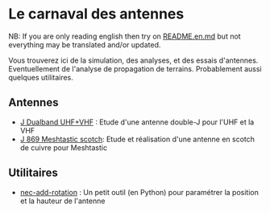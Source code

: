 # Le carnaval des antennes

NB: If you are only reading english then try on [README.en.md](./README.en.md) but not everything may be translated and/or updated.

Vous trouverez ici de la simulation, des analyses, et des essais d'antennes.
Eventuellement de l'analyse de propagation de terrains.
Probablement aussi quelques utilitaires.

## Antennes

* [J Dualband UHF+VHF](./j-uhf-vhf) : Etude d'une antenne double-J pour l'UHF et la VHF
* [J 869 Meshtastic scotch](./j-meshtastic-868): Etude et réalisation d'une antenne en scotch de cuivre pour Meshtastic

## Utilitaires

* [nec-add-rotation](./nec-add-rotation) : Un petit outil (en Python) pour paramétrer la position et la hauteur de l'antenne
